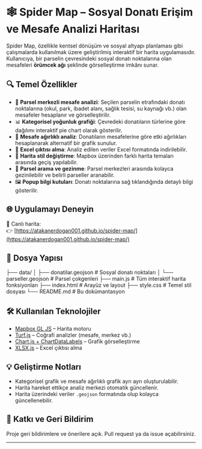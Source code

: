 # 🕸️ Spider Map – Sosyal Donatı Erişim ve Mesafe Analizi Haritası

Spider Map, özellikle kentsel dönüşüm ve sosyal altyapı planlaması gibi çalışmalarda kullanılmak üzere geliştirilmiş interaktif bir harita uygulamasıdır. Kullanıcıya, bir parselin çevresindeki sosyal donatı noktalarına olan mesafeleri **örümcek ağı** şeklinde görselleştirme imkânı sunar.

## 🔍 Temel Özellikler

- 📍 **Parsel merkezli mesafe analizi**: Seçilen parselin etrafındaki donatı noktalarına (okul, park, ibadet alanı, sağlık tesisi, su kaynağı vb.) olan mesafeler hesaplanır ve görselleştirilir.
- 📊 **Kategorisel yoğunluk grafiği**: Çevredeki donatıların türlerine göre dağılımı interaktif pie chart olarak gösterilir.
- 🎯 **Mesafe ağırlıklı analiz**: Donatıların mesafelerine göre etki ağırlıkları hesaplanarak alternatif bir grafik sunulur.
- 💾 **Excel çıktısı alma**: Analiz edilen veriler Excel formatında indirilebilir.
- 🎨 **Harita stil değiştirme**: Mapbox üzerinden farklı harita temaları arasında geçiş yapılabilir.
- 🔎 **Parsel arama ve gezinme**: Parsel merkezleri arasında kolayca gezinilebilir ve belirli parseller aranabilir.
- 🖼️ **Popup bilgi kutuları**: Donatı noktalarına sağ tıklandığında detaylı bilgi gösterilir.

## 🌐 Uygulamayı Deneyin

🔗 Canlı harita:  
👉 [https://atakanerdogan001.github.io/spider-map/](https://atakanerdogan001.github.io/spider-map/)

## 📁 Dosya Yapısı

├── data/
│ ├── donatilar.geojson # Sosyal donatı noktaları
│ └── parseller.geojson # Parsel çokgenleri
├── main.js # Tüm interaktif harita fonksiyonları
├── index.html # Arayüz ve layout
├── style.css # Temel stil dosyası
└── README.md # Bu dokümantasyon


## 🛠️ Kullanılan Teknolojiler

- [Mapbox GL JS](https://docs.mapbox.com/mapbox-gl-js/) – Harita motoru
- [Turf.js](https://turfjs.org/) – Coğrafi analizler (mesafe, merkez vb.)
- [Chart.js + ChartDataLabels](https://www.chartjs.org/) – Grafik görselleştirme
- [XLSX.js](https://github.com/SheetJS/sheetjs) – Excel çıktısı alma

## 💡 Geliştirme Notları

- Kategorisel grafik ve mesafe ağırlıklı grafik ayrı ayrı oluşturulabilir.
- Harita hareket ettikçe analiz merkezi otomatik güncellenir.
- Harita üzerindeki veriler `.geojson` formatında olup kolayca güncellenebilir.

## 📩 Katkı ve Geri Bildirim

Proje geri bildirimlere ve önerilere açık. Pull request ya da issue açabilirsiniz.

---

